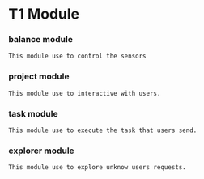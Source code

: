 # T1 Module

### balance module

    This module use to control the sensors

### project module

    This module use to interactive with users.

### task module

    This module use to execute the task that users send.

### explorer module

    This module use to explore unknow users requests.
